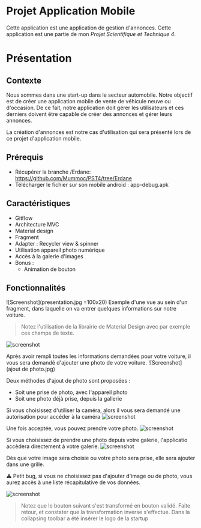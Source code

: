 # Projet Application Mobile
Cette application est une application de gestion d'annonces. Cette application est une partie de mon _Projet Scientifique et Technique 4_.

# Présentation

## Contexte 
Nous sommes dans une start-up dans le secteur automobile. Notre objectif est de créer une application mobile de vente de véhicule neuve ou d'occasion.
De ce fait, notre application doit gérer les utilisateurs et ces derniers doivent être capable de créer des annonces et gérer leurs annonces.

La création d'annonces est notre cas d'utilisation qui sera présenté lors de ce projet d'application mobile.

## Prérequis
* Récupérer la branche /Erdane: https://github.com/Mummoc/PST4/tree/Erdane
* Télécharger le fichier sur son mobile android : app-debug.apk

## Caractéristiques

* Gitflow 
* Architecture MVC
* Material design
* Fragment
* Adapter : Recycler view & spinner
* Utilisation appareil photo numérique
* Accès à la galerie d'images
* Bonus : 
  * Animation de bouton
  
## Fonctionnalités
![Screenshot](presentation.jpg =100x20)
Exemple d'une vue au sein d'un fragment, dans laquelle on va entrer quelques informations sur notre voiture.

> Notez l'utilisation de la librairie de Material Design avec par exemple ces champs de texte.

![screenshot](textinput.jpg)

Après avoir rempli toutes les informations demandées pour votre voiture, il vous sera demandé d'ajouter une photo de votre voiture.
![Screenshot](ajout de photo.jpg)

Deux méthodes d'ajout de photo sont proposées :
* Soit une prise de photo,  avec l'appareil photo
* Soit une photo déjà prise, depuis la gallerie

Si vous choisissez d'utiliser la caméra, alors il vous sera demandé une autorisation pour accéder à la caméra
![screenshot](autorisation.jpg)

Une fois acceptée, vous pouvez prendre votre photo.
![screenshot](camera.jpg)

Si vous choisissez de prendre une photo depuis votre galerie, l'applicatio accèdera directement à votre galerie.
![screenshot](galerie.jpg)

Dès que votre image sera choisie ou votre photo sera prise, elle sera ajouter dans une grille.

:warning: Petit bug, si vous ne choisissez pas d'ajouter d'image ou de photo, vous aurez accès à une liste récapitulative de vos données.

![screenshot](collapsing.jpg)

> Notez que le bouton suivant s'est transformé en bouton validé. Faite retour, et constater que la transformation inverse s'effectue.
> Dans la collapsing toolbar a été insérer le logo de la startup



